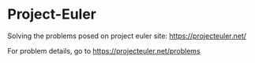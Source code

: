 Project-Euler
=============

Solving the problems posed on project euler site: https://projecteuler.net/

For problem details, go to https://projecteuler.net/problems
